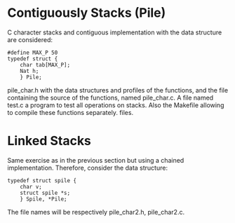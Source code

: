 # Contiguously Stacks (Pile)
C character stacks and contiguous implementation with the data structure are considered:

```
#define MAX_P 50
typedef struct {
	char tab[MAX_P];
	Nat h;
	} Pile;
```
pile_char.h with the data structures and profiles of the functions, and the file containing the source of the functions, named pile_char.c.
A file named test.c a program to test all operations on stacks. Also the Makefile allowing to compile these functions separately.
files.

# Linked Stacks
Same exercise as in the previous section but using a chained implementation. Therefore, consider the data structure:

```
typedef struct spile {
	char v;
	struct spile *s;
	} Spile, *Pile;
```

The file names will be respectively pile_char2.h, pile_char2.c.
